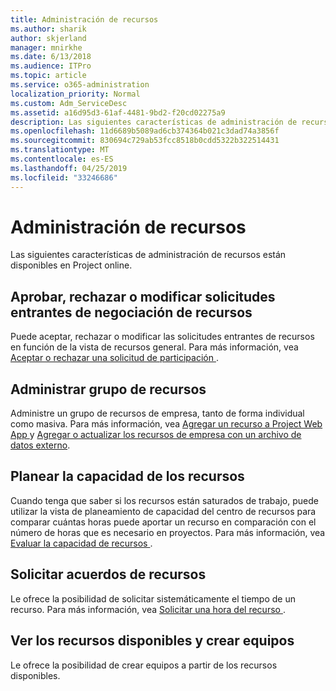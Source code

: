 ```yaml
---
title: Administración de recursos
ms.author: sharik
author: skjerland
manager: mnirkhe
ms.date: 6/13/2018
ms.audience: ITPro
ms.topic: article
ms.service: o365-administration
localization_priority: Normal
ms.custom: Adm_ServiceDesc
ms.assetid: a16d95d3-61af-4481-9bd2-f20cd02275a9
description: Las siguientes características de administración de recursos están disponibles en Project online.
ms.openlocfilehash: 11d6689b5089ad6cb374364b021c3dad74a3856f
ms.sourcegitcommit: 830694c729ab53fcc8518b0cdd5322b322514431
ms.translationtype: MT
ms.contentlocale: es-ES
ms.lasthandoff: 04/25/2019
ms.locfileid: "33246686"
---
```

# <a name="resource-management"></a>Administración de recursos

Las siguientes características de administración de recursos están disponibles en Project online.
  
## <a name="approverejectmodify-incoming-resource-engagement-requests"></a>Aprobar, rechazar o modificar solicitudes entrantes de negociación de recursos
<a name="bkmk_ApproveRejectModify"> </a>

Puede aceptar, rechazar o modificar las solicitudes entrantes de recursos en función de la vista de recursos general. Para más información, vea [Aceptar o rechazar una solicitud de participación ](http://go.microsoft.com/fwlink/?LinkID=823659&amp;clcid=0x409).
  
## <a name="manage-resource-pool"></a>Administrar grupo de recursos
<a name="bkmk_ManageResourcePool"> </a>

Administre un grupo de recursos de empresa, tanto de forma individual como masiva. Para más información, vea [Agregar un recurso a Project Web App ](http://go.microsoft.com/fwlink/?LinkID=823660&amp;clcid=0x409) y [Agregar o actualizar los recursos de empresa con un archivo de datos externo](http://go.microsoft.com/fwlink/?LinkID=823661&amp;clcid=0x409).
  
## <a name="plan-resource-capacity"></a>Planear la capacidad de los recursos
<a name="bkmk_PlanResourceCapacity"> </a>

Cuando tenga que saber si los recursos están saturados de trabajo, puede utilizar la vista de planeamiento de capacidad del centro de recursos para comparar cuántas horas puede aportar un recurso en comparación con el número de horas que es necesario en proyectos. Para más información, vea [Evaluar la capacidad de recursos ](http://go.microsoft.com/fwlink/?LinkID=823662&amp;clcid=0x409).
  
## <a name="request-resource-agreements"></a>Solicitar acuerdos de recursos
<a name="bkmk_RequestResourceAgreements"> </a>

Le ofrece la posibilidad de solicitar sistemáticamente el tiempo de un recurso. Para más información, vea [Solicitar una hora del recurso ](http://go.microsoft.com/fwlink/?LinkID=823663&amp;clcid=0x409).
  
## <a name="view-available-resources-and-build-teams"></a>Ver los recursos disponibles y crear equipos
<a name="bkmk_ViewAvailableResources"> </a>

Le ofrece la posibilidad de crear equipos a partir de los recursos disponibles.
  

